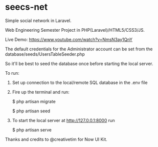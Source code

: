 # seecs-net
Simple social network in Laravel.

Web Engineering Semester Project in PHP(Laravel)/HTML5/CSS3/JS.

Live Demo: https://www.youtube.com/watch?v=NmsN3ay1QnY

The default credentials for the Administrator account can be set from the database/seeds/UsersTableSeeder.php

So it'll be best to seed the database once before starting the local server.

To run:
1. Set up connection to the local/remote SQL database in the .env file
2. Fire up the terminal and run:

    $ php artisan migrate

    $ php artisan seed

3. To start the local server at http://127.0.0.1:8000 run

    $ php artisan serve

Thanks and credits to @creativetim for Now UI Kit.
